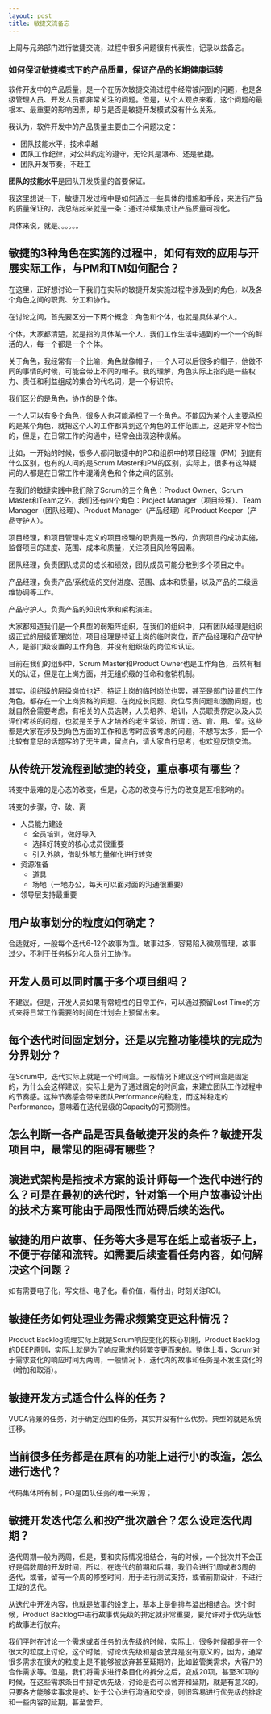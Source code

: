 ```yaml
---
layout: post
title: 敏捷交流备忘
---
```


上周与兄弟部门进行敏捷交流，过程中很多问题很有代表性，记录以兹备忘。

### 如何保证敏捷模式下的产品质量，保证产品的长期健康运转

软件开发中的产品质量，是一个在历次敏捷交流过程中经常被问到的问题，也是各级管理人员、开发人员都非常关注的问题。但是，从个人观点来看，这个问题的最根本、最重要的影响因素，却与是否是敏捷开发模式没有什么关系。

我认为，软件开发中的产品质量主要由三个问题决定：

* 团队技能水平，技术卓越
* 团队工作纪律，对公共约定的遵守，无论其是瀑布、还是敏捷。
* 团队开发节奏，不赶工

**团队的技能水平**是团队开发质量的首要保证。



我这里想说一下，敏捷开发过程中是如何通过一些具体的措施和手段，来进行产品的质量保证的，我总结起来就是一条：通过持续集成让产品质量可视化。

具体来说，就是。。。。。。

## 敏捷的3种角色在实施的过程中，如何有效的应用与开展实际工作，与PM和TM如何配合？

在这里，正好想讨论一下我们在实际的敏捷开发实施过程中涉及到的角色，以及各个角色之间的职责、分工和协作。

在讨论之间，首先要区分一下两个概念：角色和个体，也就是具体某个人。

个体，大家都清楚，就是指的具体某一个人，我们工作生活中遇到的一个一个的鲜活的人，每一个都是一个个体。

关于角色，我经常有一个比喻，角色就像帽子，一个人可以后很多的帽子，他做不同的事情的时候，可能会带上不同的帽子。我的理解，角色实际上指的是一些权力、责任和利益组成的集合的代名词，是一个标识符。

我们区分的是角色，协作的是个体。

一个人可以有多个角色，很多人也可能承担了一个角色。不能因为某个人主要承担的是某个角色，就把这个人的工作都算到这个角色的工作范围上，这是非常不恰当的，但是，在日常工作的沟通中，经常会出现这种误解。

比如，一开始的时候，很多人都问敏捷中的PO和组织中的项目经理（PM）到底有什么区别，也有的人问的是Scrum Master和PM的区别，实际上，很多有这种疑问的人都是在日常工作中混淆角色和个体之间的区别。

在我们的敏捷实践中我们除了Scrum的三个角色：Product Owner、Scrum Master和Team之外，我们还有四个角色：Project Manager（项目经理）、Team Manager（团队经理）、Product Manager（产品经理）和Product Keeper（产品守护人）。

项目经理，和项目管理中定义的项目经理的职责是一致的，负责项目的成功实施，监督项目的进度、范围、成本和质量，关注项目风险等因素。

团队经理，负责团队成员的成长和绩效，团队成员可能分散到多个项目之中。

产品经理，负责产品/系统级的交付进度、范围、成本和质量，以及产品的二级运维协调等工作。

产品守护人，负责产品的知识传承和架构演进。

大家都知道我们是一个典型的弱矩阵组织，在我们的组织中，只有团队经理是组织级正式的层级管理岗位，项目经理是持证上岗的临时岗位，而产品经理和产品守护人，是部门级设置的工作角色，并没有组织级的岗位和认证。

目前在我们的组织中，Scrum Master和Product Owner也是工作角色，虽然有相关的认证，但是在上岗方面，并无组织级的任命和撤销机制。

其实，组织级的层级岗位也好，持证上岗的临时岗位也罢，甚至是部门设置的工作角色，都存在一个上岗资格的问题、在岗成长问题、岗位尽责问题和激励问题，也就自然会需要考虑，有相关的人员选聘，人员培养、培训，人员职责界定以及人员评价考核的问题，也就是关于人才培养的老生常谈，所谓：选、育、用、留。这些都是大家在涉及到角色方面的工作和思考时应该考虑的问题，不想写太多，把一个比较有意思的话题写的了无生趣，留点白，请大家自行思考，也欢迎反馈交流。


## 从传统开发流程到敏捷的转变，重点事项有哪些？

转变中最难的是心态的改变，但是，心态的改变与行为的改变是互相影响的。

转变的步骤，守、破、离

* 人员能力建设
    + 全员培训，做好导入
    + 选择好转变的核心成员很重要
    + 引入外脑，借助外部力量催化进行转变
* 资源准备
    + 道具
    + 场地（一地办公，每天可以面对面的沟通很重要）
* 领导层支持最重要

## 用户故事划分的粒度如何确定？

合适就好，一般每个迭代6-12个故事为宜。故事过多，容易陷入微观管理，故事过少，不利于任务拆分和人员分工协作。

## 开发人员可以同时属于多个项目组吗？

不建议。但是，开发人员如果有常规性的日常工作，可以通过预留Lost Time的方式来将日常工作需要的时间在计划会上预留出来。

## 每个迭代时间固定划分，还是以完整功能模块的完成为分界划分？

在Scrum中，迭代实际上就是一个时间盒。一般情况下建议这个时间盒是固定的，为什么会这样建议，实际上是为了通过固定的时间盒，来建立团队工作过程中的节奏感。这种节奏感会带来团队Performance的稳定，而这种稳定的Performance，意味着在迭代层级的Capacity的可预测性。

## 怎么判断一各产品是否具备敏捷开发的条件？敏捷开发项目中，最常见的阻碍有哪些？

## 演进式架构是指技术方案的设计师每一个迭代中进行的么？可是在最初的迭代时，针对第一个用户故事设计出的技术方案可能由于局限性而妨碍后续的迭代。


## 敏捷的用户故事、任务等大多是写在纸上或者板子上，不便于存储和流转。如需要后续查看任务内容，如何解决这个问题？

如有需要电子化，写文档、电子化，看价值，看付出，时刻关注ROI。

## 敏捷任务如何处理业务需求频繁变更这种情况？

Product Backlog梳理实际上就是Scrum响应变化的核心机制，Product Backlog的DEEP原则，实际上就是为了响应需求的频繁变更而来的。整体上看，Scrum对于需求变化的响应时间为两周，一般情况下，迭代内的故事和任务是不发生变化的（增加和取消）。

## 敏捷开发方式适合什么样的任务？

VUCA背景的任务，对于确定范围的任务，其实并没有什么优势。典型的就是系统迁移。

## 当前很多任务都是在原有的功能上进行小的改造，怎么进行迭代？

代码集体所有制；PO是团队任务的唯一来源；

## 敏捷开发迭代怎么和投产批次融合？怎么设定迭代周期？

迭代周期一般为两周，但是，要和实际情况相结合，有的时候，一个批次并不会正好是偶数周的开发时间，所以，在迭代的前期和后期，我们会进行1周或者3周的迭代，或者，留有一个周的修整时间，用于进行测试支持，或者前期设计，不进行正规的迭代。

从迭代中开发内容，也就是故事的设定上，基本上是倒排与溢出相结合。这个时候，Product Backlog中进行故事优先级的排定就非常重要，要允许对于优先级低的故事进行放弃。

我们平时在讨论一个需求或者任务的优先级的时候，实际上，很多时候都是在一个很大的粒度上讨论，这个时候，讨论优先级和是否放弃是没有意义的，因为，通常很多需求在很大的粒度上是不能够被放弃甚至延期的，比如监管类需求，大客户的合作需求等。但是，我们将需求进行条目化的拆分之后，变成20项，甚至30项的时候，在这些需求条目中排定优先级，讨论是否可以舍弃和延期，就是有意义的。只要各方能够实事求是的、处于公心进行沟通和交谈，则很容易进行优先级的排定和一些内容的延期，甚至舍弃。





